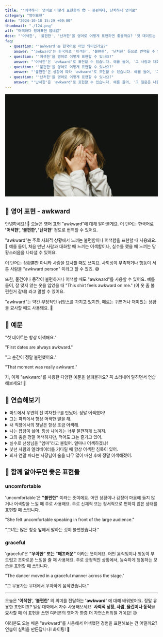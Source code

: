 ```yaml
---
title: "'어색하다' 영어로 어떻게 표현할까 😳 - 불편하다, 난처하다 영어로"
category: "영어표현"
date: "2024-10-18 15:29 +09:00"
thumbnail: "./124.png"
alt: "어색하다 영어표현 썸네일"
desc: "'어색한', '불편한', '난처한'을 영어로 어떻게 표현하면 좋을까요? '첫 데이트는 항상 어색해요.', '그 순간이 정말 불편했어요.' 등을 영어로 표현하는 법을 배워봅시다. 다양한 예문을 통해서 연습하고 본인의 표현으로 만들어 보세요."
faq:
  - question: "'awkward'는 한국어로 어떤 의미인가요?"
    answer: "'awkward'는 한국어로 '어색한', '불편한', '난처한' 등으로 번역될 수 있습니다. 주로 상황이나 행동이 자연스럽지 않거나 불편함을 느낄 때 사용합니다."
  - question: "'어색한'을 영어로 어떻게 표현할 수 있나요?"
    answer: "'어색한'은 'awkward'로 표현할 수 있습니다. 예를 들어, '그 사람과 대화할 때 항상 어색해'는 'It's always awkward to talk to that person'으로 말할 수 있습니다."
  - question: "'불편한'을 영어로 어떻게 표현할 수 있나요?"
    answer: "'불편한'은 상황에 따라 'awkward'로 표현할 수 있습니다. 예를 들어, '그 상황이 너무 불편했어'는 'That situation was really awkward'로 말할 수 있습니다."
  - question: "'난처한'을 영어로 어떻게 표현할 수 있나요?"
    answer: "'난처한'은 'awkward'로 표현할 수 있습니다. 예를 들어, '그 질문은 나를 난처하게 만들었어'는 'That question made me feel awkward'로 표현할 수 있습니다."
---
```


![수줍음 많은 아이](./124-1.jpg)

## 🌟 영어 표현 - awkward

안녕하세요! 👋 오늘은 영어 표현 "awkward"에 대해 알아볼게요. 이 단어는 한국어로 **'어색한', '불편한', '난처한'** 정도로 번역할 수 있어요.

"awkward"는 주로 사회적 상황에서 느끼는 불편함이나 어색함을 표현할 때 사용돼요. 🙈 예를 들어, 처음 만난 사람과 대화할 때 느끼는 어색함이나, 실수를 했을 때 느끼는 당황스러움을 나타낼 수 있어요.

이 단어는 상황뿐만 아니라 사람을 묘사할 때도 쓰여요. 사회성이 부족하거나 행동이 서툰 사람을 "awkward person" 이라고 할 수 있죠. 😅

또한, 물건이나 동작이 불편하거나 어색할 때도 "awkward"를 사용할 수 있어요. 예를 들어, 잘 맞지 않는 옷을 입었을 때 "This shirt feels awkward on me." (이 옷 좀 불편한거 같네) 라고 말할 수 있어요.

"awkward"는 약간 부정적인 뉘앙스를 가지고 있지만, 때로는 귀엽거나 재미있는 상황을 묘사할 때도 사용돼요. 🤭

<div 
  data-inline-banner="🎉 새해에는 스픽 AI와 함께 영어 공부하자" 
  data-inline-banner-subtext="설날 특별 할인으로 60%할인 + 추가 7만원 할인! (~2/3)" 
  data-inline-banner-link="https://app.usespeak.com/kr-ko/sale/kr-affiliate-special/?ref=engple-inline"
  data-inline-banner-caption="해당 링크를 통해 구매시 일정액의 수수료를 지급받습니다.">
</div>

## 📖 예문

"첫 데이트는 항상 어색해요."

"First dates are always awkward."

"그 순간이 정말 불편했어요."

"That moment was really awkward."

자, 이제 "awkward"를 사용한 다양한 예문을 살펴볼까요? 꼭 소리내어 말하면서 연습해보세요! 🚀

## 💬 연습해보기

<details>
<summary>마트에서 우연히 전 여자친구를 만났어. 정말 어색했어!</summary>
<span>I ran into my ex at the grocery store. Talk about awkward!</span>
</details>

<details>
<summary>그는 파티에서 항상 어색한 말을 해.</summary>
<span>He's always saying awkward things at parties.</span>
</details>

<details>
<summary>새 직장에서의 첫날은 항상 조금 어색해.</summary>
<span>The first day at a new job is always a bit awkward.</span>
</details>

<details>
<summary>나는 잡담이 싫어. 항상 나에게는 너무 불편하게 느껴져.</summary>
<span>I hate small talk. It always feels so awkward to me.</span>
</details>

<details>
<summary>그의 춤은 정말 어색하지만, 적어도 그는 즐기고 있어.</summary>
<span>His dancing is super awkward, but <a href="/blog/in-english/167.at-least/">at least</a> he's having fun.</span>
</details>

<details>
<summary>실수로 선생님을 "엄마"라고 불렀어. 얼마나 어색하겠냐!</summary>
<span>I accidentally called my teacher "Mom." How awkward is that?</span>
</details>

<details>
<summary>낯선 사람과 엘리베이터를 기다릴 때 항상 어색한 침묵이 있어.</summary>
<span>There's always that awkward silence when you're waiting for the elevator with a stranger.</span>
</details>

<details>
<summary>회사 연말 파티는 사장님이 술을 너무 많이 마신 후에 정말 어색해졌어.</summary>
<span>The company holiday party got real awkward after the boss had too much to drink.</span>
</details>

## 🤝 함께 알아두면 좋은 표현들

### uncomfortable

'uncomfortable'은 **"불편한"** 이라는 뜻이에요. 어떤 상황이나 감정이 마음에 들지 않거나 어색함을 느낄 때 주로 사용해요. 주로 신체적 또는 정서적으로 편하지 않은 상태를 표현할 때 쓰입니다.

"She felt uncomfortable speaking in front of the large audience."

"그녀는 많은 청중 앞에서 말하는 것이 불편했습니다."

### graceful

'graceful'은 **"우아한" 또는 "매끄러운"** 이라는 뜻이에요. 어떤 움직임이나 행동이 부드럽고 조화로운 느낌을 줄 때 사용해요. 주로 긍정적인 상황에서, 능숙하게 행동하는 모습을 표현할 때 쓰입니다.

"The dancer moved in a graceful manner across the stage."

"그 무용가는 무대에서 우아하게 움직였습니다."

---

오늘은 **'어색한', '불편한'** 의 의미를 전달하는 **'awkward'** 에 대해 배워봤어요. 정말 유용한 표현이죠? 일상 대화에서 자주 사용해보세요. **사회적 상황, 사람, 물건이나 동작**을 묘사할 때 이 표현을 쓰면 여러분의 영어가 한층 더 자연스러워질 거예요! 😉

여러분도 오늘 배운 "awkward"를 사용해서 어색했던 경험을 표현해보는 건 어떨까요? 연습이 실력을 만든답니다! 화이팅! 💪
